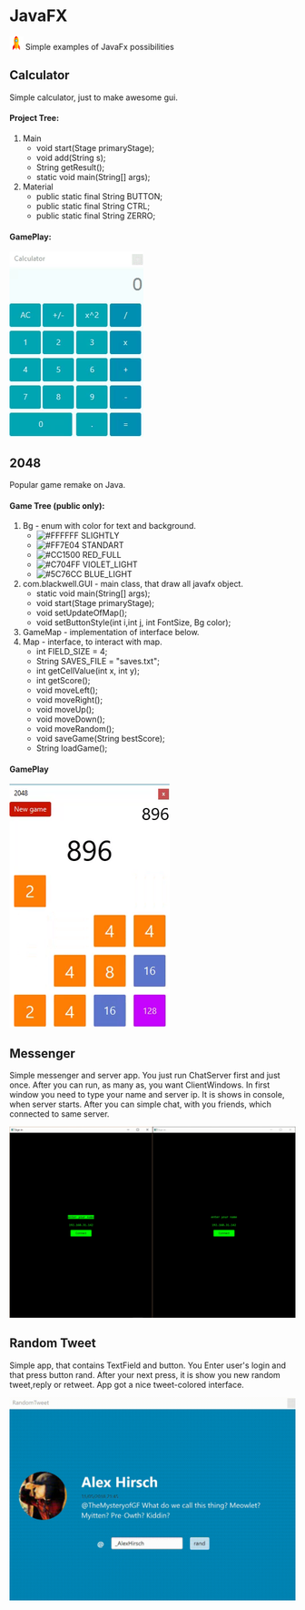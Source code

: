 # JavaFX 
![alt text](https://raw.githubusercontent.com/dmitryblackwell/JavaFX/master/screenshots/rocket.png) Simple examples of JavaFx possibilities

## Calculator
Simple calculator, just to make awesome gui.
#### Project Tree:
1. Main
   - void start(Stage primaryStage);
   - void add(String s);
   - String getResult();
   - static void main(String[] args);
2. Material
   - public static final String BUTTON;
   - public static final String CTRL;
   - public static final String ZERRO;
#### GamePlay: 
![alt text](https://raw.githubusercontent.com/dmitryblackwell/JavaFX/master/screenshots/calculator.gif)

## 2048

Popular game remake on Java.
#### Game Tree (public only):

1. Bg - enum with color for text and background.
   - ![#FFFFFF](https://placehold.it/15/FFFFFF/000000?text=+) SLIGHTLY
   - ![#FF7E04](https://placehold.it/15/FF7E04/000000?text=+) STANDART
   - ![#CC1500](https://placehold.it/15/CC1500/000000?text=+) RED_FULL
   - ![#C704FF](https://placehold.it/15/C704FF/000000?text=+) VIOLET_LIGHT
   - ![#5C76CC](https://placehold.it/15/5C76CC/000000?text=+) BLUE_LIGHT
2. com.blackwell.GUI - main class, that draw all javafx object.
   - static void main(String[] args);
   - void start(Stage primaryStage);
   - void setUpdateOfMap();
   - void setButtonStyle(int i,int j, int FontSize, Bg color);
3. GameMap - implementation of interface below. 
4. Map - interface, to interact with map.
   - int FIELD_SIZE = 4;
   - String SAVES_FILE = "saves.txt";
   - int getCellValue(int x, int y);
   - int getScore(); 
   - void moveLeft();
   - void moveRight();
   - void moveUp();
   - void moveDown();
   - void moveRandom();
   - void saveGame(String bestScore);
   - String loadGame();
   
#### GamePlay
![alt text](https://raw.githubusercontent.com/dmitryblackwell/JavaFX/master/screenshots/2048.gif)

## Messenger

Simple messenger and server app. You just run ChatServer first and just once. After you can run, as many as, 
you want ClientWindows. In first window you need to type your name and server ip. It is shows in console, when server starts.
After you can simple chat, with you friends, which connected to same server.

![alt text](https://raw.githubusercontent.com/dmitryblackwell/JavaFX/master/screenshots/messenger.gif)


## Random Tweet

Simple app, that contains TextField and button. You Enter user's login and that press button rand. After your next press,
it is show you new random tweet,reply or retweet. App got a nice tweet-colored interface.
 
![alt text](https://raw.githubusercontent.com/dmitryblackwell/JavaFX/master/screenshots/randtweet.gif)
